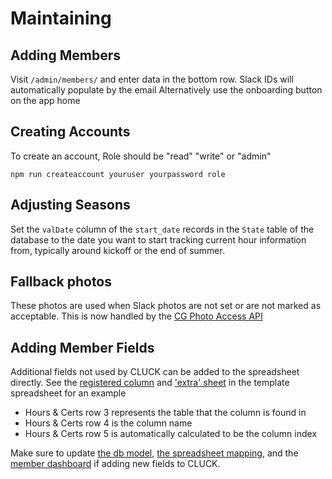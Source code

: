 # Maintaining

## Adding Members

Visit `/admin/members/` and enter data in the bottom row. Slack IDs will automatically populate by the email
Alternatively use the onboarding button on the app home

## Creating Accounts

To create an account,
Role should be "read" "write" or "admin"

```
npm run createaccount youruser yourpassword role
```

## Adjusting Seasons

Set the `valDate` column of the `start_date` records in the `State` table of the database to the date you want to start tracking current hour information from, typically around kickoff or the end of summer.

## Fallback photos

These photos are used when Slack photos are not set or are not marked as acceptable. This is now handled by the [CG Photo Access API](https://docs.google.com/document/d/1nhMTYlZLCCqJBqti7kGpqYtWIABRlldEO7k7EdXJGY0/edit)

## Adding Member Fields

Additional fields not used by CLUCK can be added to the spreadsheet directly. See the [registered column](https://docs.google.com/spreadsheets/d/1p18eJW29CzLn-zZKBKm-OOM6BtR-oLlrZVfNJtNPl9A/edit?gid=568325748#gid=568325748&range=B2:B46) and ['extra' sheet](https://docs.google.com/spreadsheets/d/1p18eJW29CzLn-zZKBKm-OOM6BtR-oLlrZVfNJtNPl9A/edit?gid=2140052736#gid=2140052736) in the template spreadsheet for an example

- Hours & Certs row 3 represents the table that the column is found in
- Hours & Certs row 4 is the column name
- Hours & Certs row 5 is automatically calculated to be the column index

Make sure to update [the db model](prisma/schema.prisma), [the spreadsheet mapping](src/spreadsheet/index.ts), and the [member dashboard](src/views/admin_members) if adding new fields to CLUCK.
